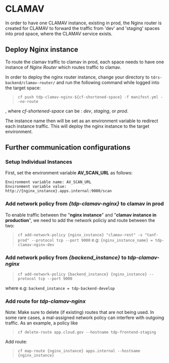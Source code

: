 # CLAMAV 

In order to have one CLAMAV instance, existing in prod, the Nginx router is created
for CLAMAV to forward the traffic from 'dev' and 'staging' spaces into
prod space, where the CLAMAV service exists.

## Deploy Nginx instance
To route the clamav traffic to clamav in prod, each space needs to have one instance of _Nginx Router_ which routes traffic to clamav.

In order to deploy the nginx router instance, change your directory to `tdrs-backend/clamav-router/` and run the following command while logged into the target space:


>`cf push tdp-clamav-nginx-${cf-shortened-space} -f manifest.yml --no-route`

, where _cf-shortened-space_ can be : _dev_, _staging_, or _prod_. 

The instance name then will be set as an environment variable to redirect each instance traffic. This will deploy the nginx instance to the target environment.
 
## Further communication configurations

### Setup Individual Instances

First, set the environment variable __AV_SCAN_URL__ as follows:
```
Environment variable name: AV_SCAN_URL
Environment variable value: http://{nginx_instance}.apps.internal:9000/scan
```

### Add network policy from _{tdp-clamav-nginx}_ to clamav in prod
To enable traffic between the "__nginx instance__" and "__clamav instance in production__", we need to add the network policiy and route between the two:

>`cf add-network-policy {nginx_instance} "clamav-rest" -s "tanf-prod" --protocol tcp --port 9000`
e.g: `{nginx_instance_name} = tdp-clamav-nginx-dev`

### Add network policy from _{backend_instance}_ to _tdp-clamav-nginx_

>`cf add-network-policy {backend_instance} {nginx_instance} --protocol tcp --port 9000`

where e.g: `backend_instance = tdp-backend-develop`

### Add route for _tdp-clamav-nginx_

 Note: Make sure to delete (if existing) routes that are not being used. In some rare cases, a mal-assigned network policy can interfere with outgoing traffic. As an example, a policy like 
 >`cf delete-route app.cloud.gov --hostname tdp-frontend-staging`

Add route:

>`cf map-route {nginx_instance} apps.internal --hostname {nginx_instance}`